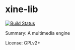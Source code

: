#           xine-lib

[![Build Status](https://travis-ci.org/UnitedRPMs/xine-lib.svg?branch=master)](https://travis-ci.org/UnitedRPMs/xine-lib)
 
Summary:        A multimedia engine
 
License:        GPLv2+
 

